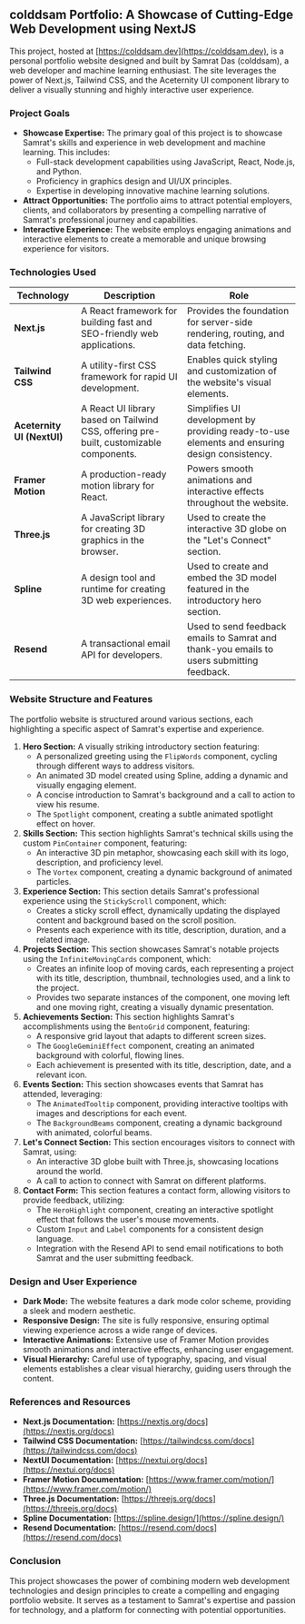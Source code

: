 ## colddsam Portfolio: A Showcase of Cutting-Edge Web Development using NextJS
This project, hosted at [https://colddsam.dev](https://colddsam.dev), is a personal portfolio website designed and built by Samrat Das (colddsam), a web developer and machine learning enthusiast. The site leverages the power of Next.js, Tailwind CSS, and the Aceternity UI component library to deliver a visually stunning and highly interactive user experience. 

### Project Goals

- **Showcase Expertise:** The primary goal of this project is to showcase Samrat's skills and experience in web development and machine learning. This includes:
    - Full-stack development capabilities using JavaScript, React, Node.js, and Python.
    - Proficiency in graphics design and UI/UX principles.
    - Expertise in developing innovative machine learning solutions.
- **Attract Opportunities:** The portfolio aims to attract potential employers, clients, and collaborators by presenting a compelling narrative of Samrat's professional journey and capabilities.
- **Interactive Experience:** The website employs engaging animations and interactive elements to create a memorable and unique browsing experience for visitors.

### Technologies Used

| Technology | Description | Role |
|---|---|---|
| **Next.js** | A React framework for building fast and SEO-friendly web applications. | Provides the foundation for server-side rendering, routing, and data fetching. |
| **Tailwind CSS** | A utility-first CSS framework for rapid UI development. | Enables quick styling and customization of the website's visual elements. |
| **Aceternity UI (NextUI)** | A React UI library based on Tailwind CSS, offering pre-built, customizable components. | Simplifies UI development by providing ready-to-use elements and ensuring design consistency. |
| **Framer Motion** | A production-ready motion library for React. | Powers smooth animations and interactive effects throughout the website. |
| **Three.js** | A JavaScript library for creating 3D graphics in the browser. |  Used to create the interactive 3D globe on the "Let's Connect" section. |
| **Spline** | A design tool and runtime for creating 3D web experiences. | Used to create and embed the 3D model featured in the introductory hero section. |
| **Resend** | A transactional email API for developers. | Used to send feedback emails to Samrat and thank-you emails to users submitting feedback. |

### Website Structure and Features

The portfolio website is structured around various sections, each highlighting a specific aspect of Samrat's expertise and experience. 

1. **Hero Section:** A visually striking introductory section featuring:
    - A personalized greeting using the `FlipWords` component, cycling through different ways to address visitors.
    - An animated 3D model created using Spline, adding a dynamic and visually engaging element.
    - A concise introduction to Samrat's background and a call to action to view his resume. 
    - The `Spotlight` component, creating a subtle animated spotlight effect on hover. 
2. **Skills Section:** This section highlights Samrat's technical skills using the custom `PinContainer` component, featuring:
    - An interactive 3D pin metaphor, showcasing each skill with its logo, description, and proficiency level. 
    - The `Vortex` component, creating a dynamic background of animated particles. 
3. **Experience Section:** This section details Samrat's professional experience using the `StickyScroll` component, which: 
    - Creates a sticky scroll effect, dynamically updating the displayed content and background based on the scroll position.
    - Presents each experience with its title, description, duration, and a related image. 
4. **Projects Section:** This section showcases Samrat's notable projects using the `InfiniteMovingCards` component, which: 
    - Creates an infinite loop of moving cards, each representing a project with its title, description, thumbnail, technologies used, and a link to the project.
    - Provides two separate instances of the component, one moving left and one moving right, creating a visually dynamic presentation. 
5. **Achievements Section:** This section highlights Samrat's accomplishments using the `BentoGrid` component, featuring:
    - A responsive grid layout that adapts to different screen sizes.
    - The `GoogleGeminiEffect` component, creating an animated background with colorful, flowing lines.
    - Each achievement is presented with its title, description, date, and a relevant icon.
6. **Events Section:** This section showcases events that Samrat has attended, leveraging:
    - The `AnimatedTooltip` component, providing interactive tooltips with images and descriptions for each event.
    - The `BackgroundBeams` component, creating a dynamic background with animated, colorful beams.
7. **Let's Connect Section:** This section encourages visitors to connect with Samrat, using:
    - An interactive 3D globe built with Three.js, showcasing locations around the world. 
    - A call to action to connect with Samrat on different platforms.
8. **Contact Form:** This section features a contact form, allowing visitors to provide feedback, utilizing:
    - The `HeroHighlight` component, creating an interactive spotlight effect that follows the user's mouse movements.
    - Custom `Input` and `Label` components for a consistent design language.
    - Integration with the Resend API to send email notifications to both Samrat and the user submitting feedback. 

### Design and User Experience

- **Dark Mode:** The website features a dark mode color scheme, providing a sleek and modern aesthetic. 
- **Responsive Design:** The site is fully responsive, ensuring optimal viewing experience across a wide range of devices. 
- **Interactive Animations:** Extensive use of Framer Motion provides smooth animations and interactive effects, enhancing user engagement.
- **Visual Hierarchy:** Careful use of typography, spacing, and visual elements establishes a clear visual hierarchy, guiding users through the content. 

### References and Resources

- **Next.js Documentation:** [https://nextjs.org/docs](https://nextjs.org/docs)
- **Tailwind CSS Documentation:** [https://tailwindcss.com/docs](https://tailwindcss.com/docs)
- **NextUI Documentation:** [https://nextui.org/docs](https://nextui.org/docs)
- **Framer Motion Documentation:** [https://www.framer.com/motion/](https://www.framer.com/motion/)
- **Three.js Documentation:** [https://threejs.org/docs](https://threejs.org/docs)
- **Spline Documentation:** [https://spline.design/](https://spline.design/)
- **Resend Documentation:** [https://resend.com/docs](https://resend.com/docs)

### Conclusion

This project showcases the power of combining modern web development technologies and design principles to create a compelling and engaging portfolio website. It serves as a testament to Samrat's expertise and passion for technology, and a platform for connecting with potential opportunities. 
